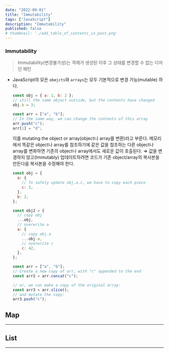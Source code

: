 ```yaml
---
date: "2022-09-01"
title: "Immutability"
tags: ["JavaScript"]
description: "Immutability"
published: false
# thumbnail: './add_table_of_contents_in_post.png'
---
```


### Immutability

> Immutability(변경불가성)는 객체가 생성된 이후 그 상태를 변경할 수 없는 디자인 패턴

- JavaScript의 모든 `obejcts`와 `arrays`는 모두 기본적으로 변경 가능(mutable) 하다.
  ```jsx
  const obj = { a: 1, b: 2 };
  // still the same object outside, but the contents have changed
  obj.b = 3;

  const arr = ["a", "b"];
  // In the same way, we can change the contents of this array
  arr.push("c");
  arr[1] = "d";
  ```
  이를 mutating the object or array(object나 array를 변환)라고 부른다. 메모리에서 똑같은 object나 array를 참조하기에 같은 값을 참조하는 다른 object나 array를 변화하면 기존의 object나 array에서도 새로운 값이 호출된다.
  ⇒ 값을 변경하지 않고(Immutably) 업데이트하려면 코드가 기존 object/array의 복사본을 만든다음 복사본을 수정해야 한다.
  ```jsx
  const obj = {
    a: {
      // To safely update obj.a.c, we have to copy each piece
      c: 3,
    },
    b: 2,
  };

  const obj2 = {
    // copy obj
    ...obj,
    // overwrite a
    a: {
      // copy obj.a
      ...obj.a,
      // overwrite c
      c: 42,
    },
  };

  const arr = ["a", "b"];
  // Create a new copy of arr, with "c" appended to the end
  const arr2 = arr.concat("c");

  // or, we can make a copy of the original array:
  const arr3 = arr.slice();
  // and mutate the copy:
  arr3.push("c");
  ```

## Map

---

## List

---
